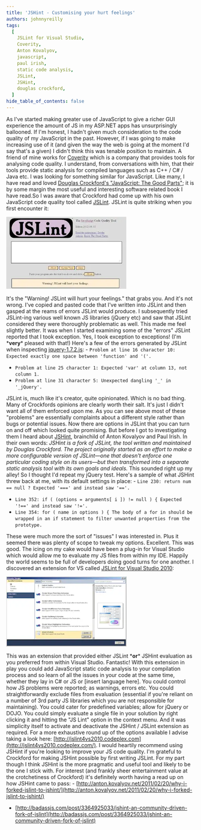 ```yaml
---
title: 'JSHint - Customising your hurt feelings'
authors: johnnyreilly
tags:
  [
    JSLint for Visual Studio,
    Coverity,
    Anton Kovalyov,
    javascript,
    paul irish,
    static code analysis,
    JSLint,
    JSHint,
    douglas crockford,
  ]
hide_table_of_contents: false
---
```


As I've started making greater use of JavaScript to give a richer GUI experience the amount of JS in my ASP.NET apps has unsurprisingly ballooned. If I'm honest, I hadn't given much consideration to the code quality of my JavaScript in the past. However, if I was going to make increasing use of it (and given the way the web is going at the moment I'd say that's a given) I didn't think this was tenable position to maintain. A friend of mine works for [Coverity](http://www.coverity.com/) which is a company that provides tools for analysing code quality. I understand, from conversations with him, that their tools provide static analysis for compiled languages such as C++ / C# / Java etc. I was looking for something similar for JavaScript. Like many, I have read and loved [Douglas Crockford's "JavaScript: The Good Parts"](http://www.amazon.com/JavaScript-Good-Parts-Douglas-Crockford/dp/0596517742); it is by some margin the most useful and interesting software related book I have read.So I was aware that Crockford had come up with his own JavaScript code quality tool called [JSLint](http://www.jslint.com/). JSLint is quite striking when you first encounter it:

![](JSLint.webp)

It's the "Warning! JSLint will hurt your feelings." that grabs you. And it's not wrong. I've copied and pasted code that I've written into JSLint and then gasped at the reams of errors JSLint would produce. I subsequently tried JSLint-ing various well known JS libraries (jQuery etc) and saw that JSLint considered they were thoroughly problematic as well. This made me feel slightly better. It was when I started examining some of the "errors" JSLint reported that I took exception. Yes, I took exception to exceptions! (I'm \***very**\* pleased with that!) Here's a few of the errors generated by JSLint when inspecting [jquery-1.7.2.js](http://ajax.googleapis.com/ajax/libs/jquery/1.7.2/jquery.js): - `Problem at line 16 character 10: Expected exactly one space between 'function' and '('.`

- `Problem at line 25 character 1: Expected 'var' at column 13, not column 1.`
- `Problem at line 31 character 5: Unexpected dangling '_' in '_jQuery'.`

JSLint is, much like it's creator, quite opinionated. Which is no bad thing. Many of Crockfords opinions are clearly worth their salt. It's just I didn't want all of them enforced upon me. As you can see above most of these "problems" are essentially complaints about a different style rather than bugs or potential issues. Now there are options in JSLint that you can turn on and off which looked quite promising. But before I got to investigating them I heard about [JSHint](http://www.jshint.com), brainchild of Anton Kovalyov and Paul Irish. In their own words: _JSHint is a fork of JSLint, the tool written and maintained by Douglas Crockford. The project originally started as an effort to make a more configurable version of JSLint—one that doesn't enforce one particular coding style on its users—but then transformed into a separate static analysis tool with its own goals and ideals._ This sounded right up my alley! So I thought I'd repeat my jQuery test. Here's a sample of what JSHint threw back at me, with its default settings in place: - `Line 230: return num == null ? Expected '===' and instead saw '=='. `

- `Line 352: if ( (options = arguments[ i ]) != null ) { Expected '!==' and instead saw '!='. `
- `Line 354: for ( name in options ) { The body of a for in should be wrapped in an if statement to filter unwanted properties from the prototype. `

These were much more the sort of "issues" I was interested in. Plus it seemed there was plenty of scope to tweak my options. Excellent. This was good. The icing on my cake would have been a plug-in for Visual Studio which would allow me to evaluate my JS files from within my IDE. Happily the world seems to be full of developers doing good turns for one another. I discovered an extension for VS called [JSLint for Visual Studio 2010](http://jslint4vs2010.codeplex.com/):

![](Extensions.webp)

This was an extension that provided either JSLint \***or**\* JSHint evaluation as you preferred from within Visual Studio. Fantastic! With this extension in play you could add JavaScript static code analysis to your compilation process and so learn of all the issues in your code at the same time, whether they lay in C# or JS or [insert language here]. You could control how JS problems were reported; as warnings, errors etc. You could straightforwardly exclude files from evaluation (essential if you're reliant on a number of 3rd party JS libraries which you are not responsible for maintaining). You could cater for predefined variables; allow for jQuery or DOJO. You could simply evaluate a single file in your solution by right clicking it and hitting the "JS Lint" option in the context menu. And it was simplicity itself to activate and deactivate the JSHint / JSLint extension as required. For a more exhaustive round up of the options available I advise taking a look here: [http://jslint4vs2010.codeplex.com](http://jslint4vs2010.codeplex.com/). I would heartily recommend using JSHint if you're looking to improve your JS code quality. I'm grateful to Crockford for making JSHint possible by first writing JSLint. For my part though I think JSHint is the more pragmatic and useful tool and likely to be the one I stick with. For interest (and frankly sheer entertainment value at the crotchetiness of Crockford) it's definitely worth having a read up on how JSHint came to pass: - [http://anton.kovalyov.net/2011/02/20/why-i-forked-jslint-to-jshint/](http://anton.kovalyov.net/2011/02/20/why-i-forked-jslint-to-jshint/)

- [http://badassjs.com/post/3364925033/jshint-an-community-driven-fork-of-jslint](http://badassjs.com/post/3364925033/jshint-an-community-driven-fork-of-jslint)
